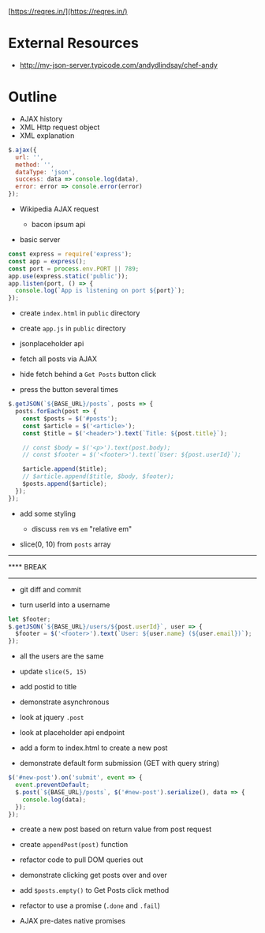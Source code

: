 [https://reqres.in/](https://reqres.in/)

# External Resources

- http://my-json-server.typicode.com/andydlindsay/chef-andy

# Outline

- AJAX history
- XML Http request object
- XML explanation

```js
$.ajax({
  url: '',
  method: '',
  dataType: 'json',
  success: data => console.log(data),
  error: error => console.error(error)
});
```

- Wikipedia AJAX request

  - bacon ipsum api

- basic server

```js
const express = require('express');
const app = express();
const port = process.env.PORT || 789;
app.use(express.static('public'));
app.listen(port, () => {
  console.log(`App is listening on port ${port}`);
});
```

- create `index.html` in `public` directory
- create `app.js` in `public` directory

- jsonplaceholder api
- fetch all posts via AJAX
- hide fetch behind a `Get Posts` button click
- press the button several times

```js
$.getJSON(`${BASE_URL}/posts`, posts => {
  posts.forEach(post => {
    const $posts = $('#posts');
    const $article = $('<article>');
    const $title = $('<header>').text(`Title: ${post.title}`);

    // const $body = $('<p>').text(post.body);
    // const $footer = $('<footer>').text(`User: ${post.userId}`);

    $article.append($title);
    // $article.append($title, $body, $footer);
    $posts.append($article);
  });
});
```

- add some styling

  - discuss `rem` vs `em` "relative em"

- slice(0, 10) from `posts` array

---

\*\*\*\* BREAK

---

- git diff and commit

- turn userId into a username

```js
let $footer;
$.getJSON(`${BASE_URL}/users/${post.userId}`, user => {
  $footer = $('<footer>').text(`User: ${user.name} (${user.email})`);
});
```

- all the users are the same
- update `slice(5, 15)`

- add postid to title
- demonstrate asynchronous

- look at jquery `.post`
- look at placeholder api endpoint

- add a form to index.html to create a new post

- demonstrate default form submission (GET with query string)

```js
$('#new-post').on('submit', event => {
  event.preventDefault;
  $.post(`${BASE_URL}/posts`, $('#new-post').serialize(), data => {
    console.log(data);
  });
});
```

- create a new post based on return value from post request
- create `appendPost(post)` function

- refactor code to pull DOM queries out

- demonstrate clicking get posts over and over
- add `$posts.empty()` to Get Posts click method

- refactor to use a promise (`.done` and `.fail`)
- AJAX pre-dates native promises
